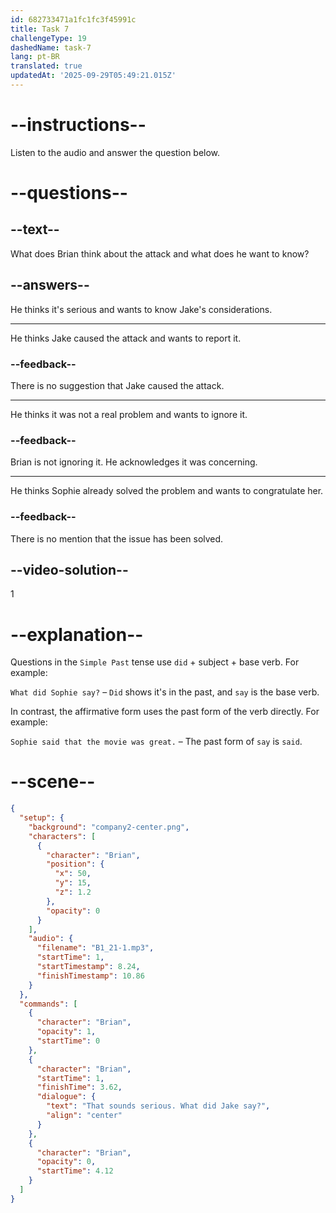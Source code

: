 ```yaml
---
id: 682733471a1fc1fc3f45991c
title: Task 7
challengeType: 19
dashedName: task-7
lang: pt-BR
translated: true
updatedAt: '2025-09-29T05:49:21.015Z'
---
```


<!-- (Audio) Brian: That sounds serious. What did Jake say? -->

# --instructions--

Listen to the audio and answer the question below.

# --questions--

## --text--

What does Brian think about the attack and what does he want to know?

## --answers--

He thinks it's serious and wants to know Jake's considerations.

---

He thinks Jake caused the attack and wants to report it.

### --feedback--

There is no suggestion that Jake caused the attack.

---

He thinks it was not a real problem and wants to ignore it.

### --feedback--

Brian is not ignoring it. He acknowledges it was concerning.

---

He thinks Sophie already solved the problem and wants to congratulate her.

### --feedback--

There is no mention that the issue has been solved.

## --video-solution--

1

# --explanation--

Questions in the `Simple Past` tense use `did` + subject + base verb. For example:

`What did Sophie say?` – `Did` shows it's in the past, and `say` is the base verb.

In contrast, the affirmative form uses the past form of the verb directly. For example:

`Sophie said that the movie was great.` – The past form of `say` is `said`.

# --scene--

```json
{
  "setup": {
    "background": "company2-center.png",
    "characters": [
      {
        "character": "Brian",
        "position": {
          "x": 50,
          "y": 15,
          "z": 1.2
        },
        "opacity": 0
      }
    ],
    "audio": {
      "filename": "B1_21-1.mp3",
      "startTime": 1,
      "startTimestamp": 8.24,
      "finishTimestamp": 10.86
    }
  },
  "commands": [
    {
      "character": "Brian",
      "opacity": 1,
      "startTime": 0
    },
    {
      "character": "Brian",
      "startTime": 1,
      "finishTime": 3.62,
      "dialogue": {
        "text": "That sounds serious. What did Jake say?",
        "align": "center"
      }
    },
    {
      "character": "Brian",
      "opacity": 0,
      "startTime": 4.12
    }
  ]
}
```

